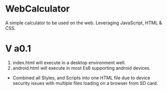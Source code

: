 # WebCalculator
A simple calculator to be used on the web. Leveraging JavaScript, HTML &amp; CSS.
# V a0.1
1. index.html will execute in a desktop environment well.
1. android.html will execute in most Es6 supporting android devices.
  * Combined all Styles, and Scripts into one HTML file due to device security issues with multiple files loading on a browser from SD card.
